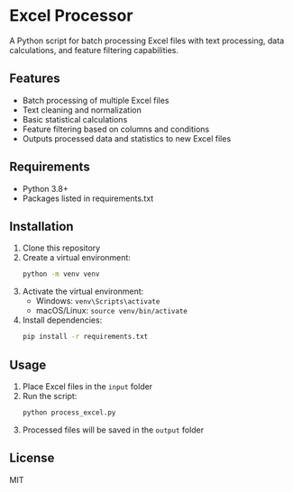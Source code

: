 # Excel Processor

A Python script for batch processing Excel files with text processing, data calculations, and feature filtering capabilities.

## Features

- Batch processing of multiple Excel files
- Text cleaning and normalization
- Basic statistical calculations
- Feature filtering based on columns and conditions
- Outputs processed data and statistics to new Excel files

## Requirements

- Python 3.8+
- Packages listed in requirements.txt

## Installation

1. Clone this repository
2. Create a virtual environment:
   ```bash
   python -m venv venv
   ```
3. Activate the virtual environment:
   - Windows: `venv\Scripts\activate`
   - macOS/Linux: `source venv/bin/activate`
4. Install dependencies:
   ```bash
   pip install -r requirements.txt
   ```

## Usage

1. Place Excel files in the `input` folder
2. Run the script:
   ```bash
   python process_excel.py
   ```
3. Processed files will be saved in the `output` folder

## License

MIT
